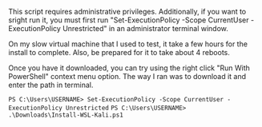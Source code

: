 This script requires administrative privileges. Additionally, if you want to sright run it, you must first run "Set-ExecutionPolicy -Scope CurrentUser -ExecutionPolicy Unrestricted" in an administrator terminal window.

On my slow virtual machine that I used to test, it take a few hours for the install to complete. Also, be prepared for it to take about 4 reboots.

Once you have it downloaded, you can try using the right click "Run With PowerShell" context menu option. The way I ran was to download it and enter the path in terminal.

`PS C:\Users\USERNAME> Set-ExecutionPolicy -Scope CurrentUser -ExecutionPolicy Unrestricted`
`PS C:\Users\USERNAME> .\Downloads\Install-WSL-Kali.ps1`
